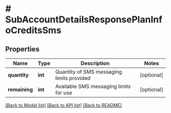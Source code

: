 # # SubAccountDetailsResponsePlanInfoCreditsSms

## Properties

Name | Type | Description | Notes
------------ | ------------- | ------------- | -------------
**quantity** | **int** | Quantity of SMS messaging limits provided | [optional]
**remaining** | **int** | Available SMS messaging limits for use | [optional]

[[Back to Model list]](../../README.md#models) [[Back to API list]](../../README.md#endpoints) [[Back to README]](../../README.md)
